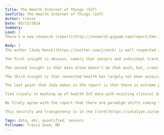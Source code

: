 ```yaml
---
Title: The Health Internet of Things (IoT)
SeoTitle: The Health Internet of Things (IoT)
Author: travis
Date: 05/13/2014
Summary: 
Lead: |
There's a new research [report](http://research.gigaom.com/report/the-internet-of-things-and-the-future-of-health-care/) by GigaOM about what they call the "health internet of things" (health IoT), which is essentially what most people in the industry today describe as "connected health". It's inclusive of devices, sensors, apps and other tools that can track an individual's activity and the other data on that individual. The report delves into the potential and power of that data, specifically the power of that data as it relates to health and wellness and the healthcare industry more broadly. The report's worth reading if you haven't see it.

Body: |
The author [Jody Ranck](https://twitter.com/jranck) is well respected in the industry and he did a very nice job with the report, laying out in pretty good detail the case for the health IoT and connected health. It includes a lot of good case studies in it. To me, there are several key things which Jody calls out in the report that are worth highlighting.

The first insight is obvious, namely that sensors and individual tracking present huge opportunities in terms of the volume and the value of data on individuals. Connected sensors and devices will dramatically expand data points and dimensions on individuals, providing more value than what has traditionally been captured and used in healthcare.

The second insight is that data alone doesn't do that much; but, creating intelligent algorithms can. Using health IoT data + algorithms to drive behavior change and shape programs to improve access to health and wellness services is exceptionally valuable.

The third insight is that connected health has largely not been associated with the power and the future of personalized medicine. To date, genomics has held the monopoly on that "personalized medicine", and with good reason. The argument in the report for personalized medicine is that, through connected health devices and the data they generate, we will have insights into environmental, behavioral, and social data for an individual. Those contexts for an individuals are extremely powerful for a lot of reasons, but one of the major areas that could benefit is healthcare and wellness.

The last point that Jody makes in the report is that there is extreme power and value in combining health IoT data from multiple devices with data from clinical systems. This existing data is present in troves in the industry today. It's just locked up behind walls and in silos. But those silos are being pried open through Meaningful Use and patient access initiatives.

Tied closely to mashing up of health IoT data with existing clinical data are issues of trust, security, and privacy. Patient device companies, via things like pedometers and home scales, have not traditionally had to worry about compliance. Healthcare is a risk averse industry that is highly regulated, and errs on the side of caution, especially if data from patient devices is merging with clinical data and/or being used to inform care.

We firmly agree with the report that there are paradigm shifts coming to healthcare, and a lot of those shifts are going to be technology and data-driven; but, in order for those shifts to take hold, in order for those shifts to scale, both on the consumer side as well as on the enterprise side, there needs to be a high level of security. There also needs to be transparency into the policies and procedures that manage that security. This is essential to provide the assurances needed for both individuals as well as enterprises that will be using these technologies.

This security and transparency is in the [core](https://catalyze.io/compliance/) of how we build our technology at Catalyze. It's in our DNA. It's the compliance and security layer that we want to help vendors, enterprises, and developers address so that they can focus on creating meaningful health IoT applications or the actionable insights or algorithms based on health IoT data. Whether you're building a mobile app using our compliant [backend](https://catalyze.io/backend-as-a-service/) or deploying a custom application on our compliant [platform](https://catalyze.io/platform-as-a-service/), we want to help you build and sell the future of healthcare.

Tags: data, ehr, quantified, sensors
Fullname: Travis Good, MD
---
```


